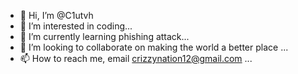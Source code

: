 - 👋 Hi, I’m @C1utvh
- 👀 I’m interested in coding...
- 🌱 I’m currently learning phishing attack...
- 💞️ I’m looking to collaborate on making the world a better place ...
- 📫 How to reach me, email crizzynation12@gmail.com ...

<!---
C1utvh/C1utvh is a ✨ special ✨ repository because its `README.md` (this file) appears on your GitHub profile.
You can click the Preview link to take a look at your changes.
--->
